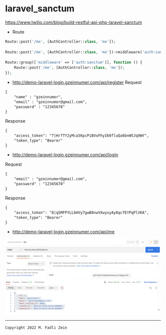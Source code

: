 # laravel_sanctum
 
https://www.twilio.com/blog/build-restful-api-php-laravel-sanctum


- Route
```php
Route::post('/me', [AuthController::class, 'me']);

Route::post('/me', [AuthController::class, 'me'])->middleware('auth:sanctum');

Route::group(['middleware' => ['auth:sanctum']], function () {
    Route::post('/me', [AuthController::class, 'me']);
});
```

- http://demo-laravel-login.gzeinnumer.com/api/register
Request
```
{
    "name" : "gzeinnumer",
    "email" : "gzeinnumer@gmail.com",
    "password" : "12345678"
}
```
Response
```
{
    "access_token": "7|HrfTY2yMca5KpcPiBVoFhyI60fluQa6bnW5Jq9WY",
    "token_type": "Bearer"
}
```

- http://demo-laravel-login.gzeinnumer.com/api/login

Request
```
{
    "email" : "gzeinnumer@gmail.com",
    "password" : "12345678"
}
```

Response
```
{
    "access_token": "8|qSMFPYLLbHVy7gwB8nwVXwyxyAy8qcfEYPqPlVKA",
    "token_type": "Bearer"
}
```

- http://demo-laravel-login.gzeinnumer.com/api/me

![](/preview/preview_1.png)

---

```
Copyright 2022 M. Fadli Zein
```